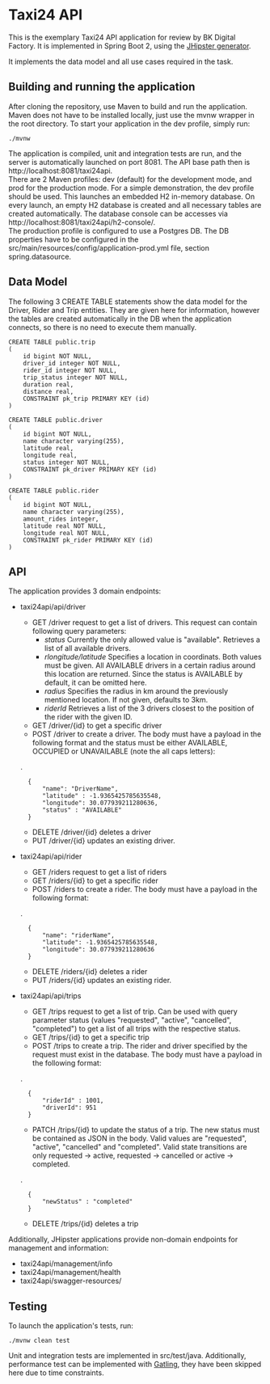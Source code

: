 # Taxi24 API

This is the exemplary Taxi24 API application for review by BK Digital Factory. It is implemented in Spring Boot 2, using the [JHipster generator](https://www.jhipster.tech/).

It implements the data model and all use cases required in the task. 


## Building and running the application

After cloning the repository, use Maven to build and run the application. Maven does not have to be installed locally, just use the mvnw wrapper in the root directory. To start your application in the dev profile, simply run:

    ./mvnw
    
The application is compiled, unit and integration tests are run, and the server is automatically launched on port 8081. The API base path then is http://localhost:8081/taxi24api.<br>
There are 2 Maven profiles: dev (default) for the development mode, and prod for the production mode. For a simple demonstration, the dev profile should be used. This launches an embedded H2 in-memory database. On every launch, an empty H2 database is created and all necessary tables are created automatically. The database console can be accesses via http://localhost:8081/taxi24api/h2-console/.<br>
The production profile is configured to use a Postgres DB. The DB properties have to be configured in the src/main/resources/config/application-prod.yml file, section spring.datasource. 



## Data Model

The following 3 CREATE TABLE statements show the data model for the Driver, Rider and Trip entities. They are given here for information, however the tables are created automatically in the DB when the application connects, so there is no need to execute them manually.    

    CREATE TABLE public.trip
    (
        id bigint NOT NULL,
        driver_id integer NOT NULL,
        rider_id integer NOT NULL,
        trip_status integer NOT NULL,
        duration real,
        distance real,
        CONSTRAINT pk_trip PRIMARY KEY (id)
    )

    CREATE TABLE public.driver
    (
        id bigint NOT NULL,
        name character varying(255),
        latitude real,
        longitude real,
        status integer NOT NULL,
        CONSTRAINT pk_driver PRIMARY KEY (id)
    )

    CREATE TABLE public.rider
    (
        id bigint NOT NULL,
        name character varying(255),
        amount_rides integer,
        latitude real NOT NULL,
        longitude real NOT NULL,
        CONSTRAINT pk_rider PRIMARY KEY (id)
    )


## API

The application provides 3 domain endpoints:

- taxi24api/api/driver
    - GET /driver request to get a list of drivers. This request can contain following query parameters:
        - <i>status</i>    Currently the only allowed value is "available". Retrieves a list of all available drivers.
        - <i>rlongitude/latitude</i>     Specifies a location in coordinats. Both values must be given. All AVAILABLE drivers in a certain radius around this location are returned. Since the status is AVAILABLE by default, it can be omitted here.
        - <i>radius</i>     Specifies the radius in km around the previously mentioned location. If not given, defaults to 3km.
        - <i>riderId</i> Retrieves a list of the 3 drivers closest to the position of the rider with the given ID.
    - GET /driver/{id} to get a specific driver
    - POST /driver to create a driver. The body must have a payload in the following format and the status must be either AVAILABLE, OCCUPIED or UNAVAILABLE (note the all caps letters):
    
    .

        {
            "name": "DriverName",
            "latitude" : -1.9365425785635548,
            "longitude": 30.077939211280636,
            "status" : "AVAILABLE"
        }
        
    - DELETE /driver/{id} deletes a driver
    - PUT /driver/{id} updates an existing driver.

- taxi24api/api/rider
    - GET /riders request to get a list of riders
    - GET /riders/{id} to get a specific rider
    - POST /riders to create a rider. The body must have a payload in the following format:
    
    .

        {
            "name": "riderName",
            "latitude": -1.9365425785635548,
            "longitude": 30.077939211280636
        }
        
    - DELETE /riders/{id} deletes a rider
    - PUT /riders/{id} updates an existing rider.
    
- taxi24api/api/trips
    - GET /trips request to get a list of trip. Can be used with query parameter status (values "requested", "active", "cancelled", "completed") to get a list of all trips with the respective status.
    - GET /trips/{id} to get a specific trip
    - POST /trips to create a trip. The rider and driver specified by the request must exist in the database. The body must have a payload in the following format:
    
    .

        {
            "riderId" : 1001,
            "driverId": 951
        }

    - PATCH /trips/{id} to update the status of a trip. The new status must be contained as JSON in the body. Valid values are "requested", "active", "cancelled" and "completed". Valid state transitions are only requested -> active, requested -> cancelled or active -> completed.
   
    .

        {
            "newStatus" : "completed"
        }

    - DELETE /trips/{id} deletes a trip




Additionally, JHipster applications provide non-domain endpoints for management and information:

- taxi24api/management/info
- taxi24api/management/health
- taxi24api/swagger-resources/

## Testing

To launch the application's tests, run:

    ./mvnw clean test

Unit and integration tests are implemented in src/test/java. Additionally, performance test can be implemented with [Gatling](Gatling.io), they have been skipped here due to time constraints.




